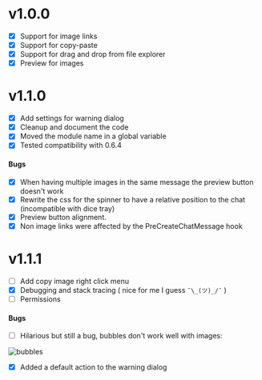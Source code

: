 # v1.0.0
- [x] Support for image links
- [x] Support for copy-paste
- [x] Support for drag and drop from file explorer
- [x] Preview for images

# v1.1.0
- [x] Add settings for warning dialog
- [x] Cleanup and document the code
- [x] Moved the module name in a global variable
- [x] Tested compatibility with 0.6.4

#### Bugs 
- [x] When having multiple images in the same message the preview button doesn't work
- [x] Rewrite the css for the spinner to have a relative position to the chat (incompatible with dice tray)
- [x] Preview button alignment.
- [x] Non image links were affected by the PreCreateChatMessage hook

# v1.1.1
- [ ] Add copy image right click menu
- [x] Debugging and stack tracing ( nice for me I guess `¯\_(ツ)_/¯` )
- [ ] Permissions

#### Bugs

- [ ] Hilarious but still a bug, bubbles don't work well with images:


![bubbles](https://i.imgur.com/N0pN9Vs.gif)

- [x] Added a default action to the warning dialog